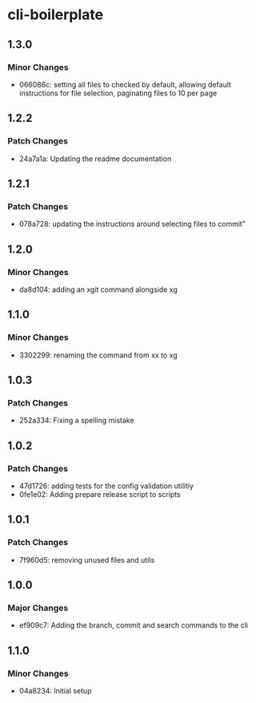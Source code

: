 # cli-boilerplate

## 1.3.0

### Minor Changes

- 066086c: setting all files to checked by default, allowing default instructions for file selection, paginating files to 10 per page

## 1.2.2

### Patch Changes

- 24a7a1a: Updating the readme documentation

## 1.2.1

### Patch Changes

- 078a728: updating the instructions around selecting files to commit"

## 1.2.0

### Minor Changes

- da8d104: adding an xgit command alongside xg

## 1.1.0

### Minor Changes

- 3302299: renaming the command from xx to xg

## 1.0.3

### Patch Changes

- 252a334: Fixing a spelling mistake

## 1.0.2

### Patch Changes

- 47d1726: adding tests for the config validation utilitiy
- 0fe1e02: Adding prepare release script to scripts

## 1.0.1

### Patch Changes

- 7f960d5: removing unused files and utils

## 1.0.0

### Major Changes

- ef909c7: Adding the branch, commit and search commands to the cli

## 1.1.0

### Minor Changes

- 04a8234: Initial setup
